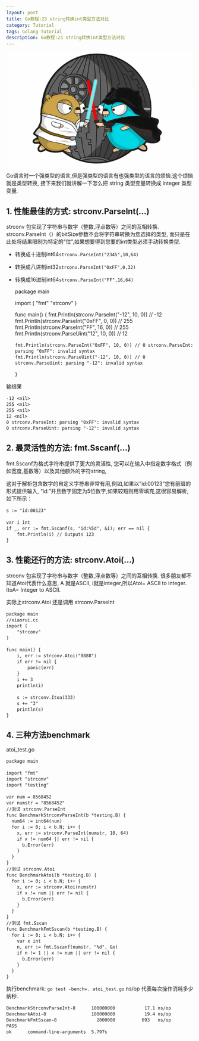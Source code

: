 ```yaml
---
layout: post
title: Go教程:23 string转换int类型方法对比
category: Tutorial
tags: Golang Tutorial
description: Go教程:23 string转换int类型方法对比
---
```


![Go教程:23 string转换int类型方法对比](/assets/image/golang_fight.png#pic_center)

Go语言时一个强类型的语言,但是强类型的语言有也强类型的语言的烦恼.这个烦恼就是类型转换, 接下来我们就讲解一下怎么把 string 类型变量转换成 integer 类型变量.

1\. 性能最佳的方式: strconv.ParseInt(…)
--------------------------------

strconv 包实现了字符串与数字（整数,浮点数等）之间的互相转换. strconv.ParseInt（）的bitSize参数不会将字符串转换为您选择的类型, 而只是在此处将结果限制为特定的“位”,如果想要得到您要的int类型必须手动转换类型.

*   转换成十进制int64`strconv.ParseInt("2345",10,64)`
*   转换成八进制int32`strconv.ParseInt("0xFF",0,32)`
*   转换成16进制int64`strconv.ParseInt("FF",16,64)`

    package main

    import (
    "fmt"
    "strconv"
    )

    func main() {
    fmt.Println(strconv.ParseInt("-12", 10, 0)) // -12 <nil>
    fmt.Println(strconv.ParseInt("0xFF", 0, 0)) // 255 <nil>
    fmt.Println(strconv.ParseInt("FF", 16, 0))  // 255 <nil>
    fmt.Println(strconv.ParseUint("12", 10, 0))  // 12 <nil>

    	fmt.Println(strconv.ParseInt("0xFF", 10, 0)) // 0 strconv.ParseInt: parsing "0xFF": invalid syntax
    	fmt.Println(strconv.ParseUint("-12", 10, 0)) // 0 strconv.ParseUint: parsing "-12": invalid syntax
    }


输结果

    -12 <nil>
    255 <nil>
    255 <nil>
    12 <nil>
    0 strconv.ParseInt: parsing "0xFF": invalid syntax
    0 strconv.ParseUint: parsing "-12": invalid syntax


2\. 最灵活性的方法: fmt.Sscanf(…)
--------------------------

fmt.Sscanf为格式字符串提供了更大的灵活性, 您可以在输入中指定数字格式（例如宽度,基数等）以及其他额外的字符string,

这对于解析包含数字的自定义字符串非常有用,例如,如果以”id:00123”您有前缀的形式提供输入, “id:”并且数字固定为5位数字,如果较短则用零填充,这很容易解析,如下所示：

    s := "id:00123"
    
    var i int
    if _, err := fmt.Sscanf(s, "id:%5d", &i); err == nil {
        fmt.Println(i) // Outputs 123
    }


3\. 性能还行的方法: strconv.Atoi(…)
----------------------------

strconv 包实现了字符串与数字（整数,浮点数等）之间的互相转换. 很多朋友都不知道Atoi代表什么意思, A 就是ASCII, i就是integer,所以Atoi= ASCII to integer. ItoA= Integer to ASCII.

实际上strconv.Atoi 还是调用 strconv.ParseInt

    package main
    //xiaorui.cc      
    import (
        "strconv"
    )
     
    func main() {
        i, err := strconv.Atoi("8888")
        if err != nil {
            panic(err)
        }
        i += 3
        println(i)
          
        s := strconv.Itoa(333)
        s += "3"
        println(s)
    }


4\. 三种方法benchmark
-----------------

atoi_test.go

    package main
    
    import "fmt"
    import "strconv"
    import "testing"
    
    var num = 8568452
    var numstr = "8568452"
    //测试 strconv.ParseInt
    func BenchmarkStrconvParseInt(b *testing.B) {
      num64 := int64(num)
      for i := 0; i < b.N; i++ {
        x, err := strconv.ParseInt(numstr, 10, 64)
        if x != num64 || err != nil {
          b.Error(err)
        }
      }
    }
    //测试 strconv.Atoi
    func BenchmarkAtoi(b *testing.B) {
      for i := 0; i < b.N; i++ {
        x, err := strconv.Atoi(numstr)
        if x != num || err != nil {
          b.Error(err)
        }
      }
    }
    //测试 fmt.Sscan
    func BenchmarkFmtSscan(b *testing.B) {
      for i := 0; i < b.N; i++ {
        var x int
        n, err := fmt.Sscanf(numstr, "%d", &x)
        if n != 1 || x != num || err != nil {
          b.Error(err)
        }
      }
    }


执行benchmark: `go test -bench=. atoi_test.go` ns/op 代表每次操作消耗多少纳秒.

    BenchmarkStrconvParseInt-8      100000000           17.1 ns/op
    BenchmarkAtoi-8                 100000000           19.4 ns/op
    BenchmarkFmtSscan-8               2000000          693   ns/op
    PASS
    ok      command-line-arguments  5.797s
    

